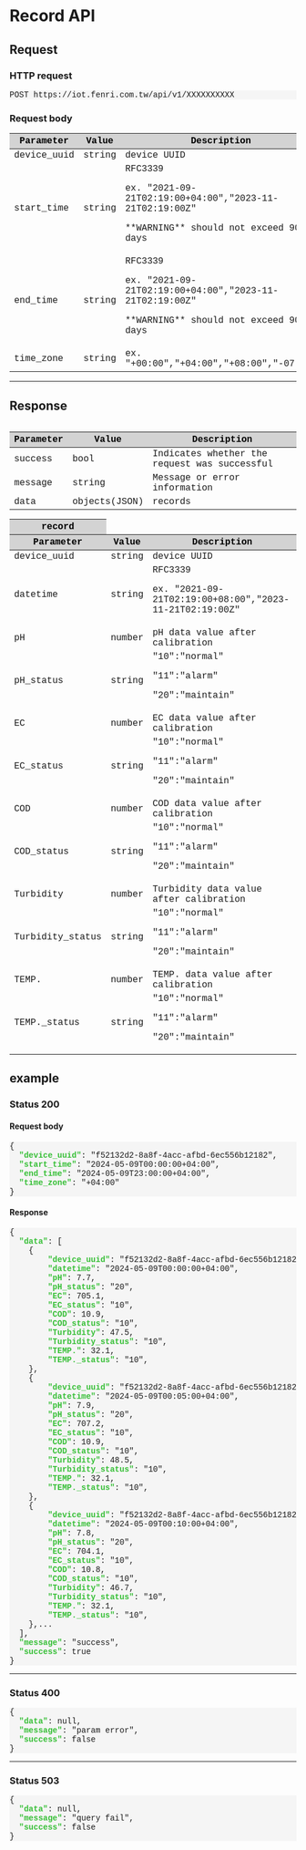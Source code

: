 <style>
table {
  font-family: 'Courier New', 'Microsoft JhengHei', Arial, sans-serif;
  width: 100%;
}
table > thead {
  color: black;
  background-color: #D3D3D3;
}
pre {
  font-family: 'Courier New', 'Microsoft JhengHei', Arial, sans-serif;
  background-color: WhiteSmoke;
}
pre > font {
  color: #36BF36;
  font-weight: 700;
}
pre > var {
  color: #FF4D40;
  font-weight: 700;
}
.query {
  color: black;
  background-color: #ECECEC;
}
</style>

# Record API

## Request
### HTTP request
<pre>POST https://iot.fenri.com.tw/api/v1/XXXXXXXXXX</pre>


### Request body
<table>
    <thead>
        <tr>
            <th>Parameter</th>
            <th>Value</th>
            <th>Description</th>
        </tr>
    </thead>
      <tbody>
    <tr>
      <td>device_uuid</td>
      <td>string</td>
      <td>device UUID</td>
    </tr>
    <tr>
      <td>start_time</td>
      <td>string</td>
      <td>RFC3339<p>
      ex. "2021-09-21T02:19:00+04:00","2023-11-21T02:19:00Z"<p>
      **WARNING** should not exceed 90 days
      </td>
    </tr>
    <tr>
      <td>end_time</td>
      <td>string</td>
      <td>RFC3339<p>
      ex. "2021-09-21T02:19:00+04:00","2023-11-21T02:19:00Z"<p>
      **WARNING** should not exceed 90 days
      </td>
    </tr>
    <tr>
      <td>time_zone</td>
      <td>string</td>
      <td>ex. "+00:00","+04:00","+08:00","-07:00"</td>
    </tr>
  </tobdy>
<table>

---
## Response
<table>
  <thead>
    <tr>
      <th>Parameter</th>
      <th>Value</th>
      <th>Description</th>
    </tr> 
  </thead>
  <tbody>
    <tr>
      <td>success</td>
      <td>bool</td>
      <td>Indicates whether the request was successful</td>
    </tr>
    <tr>
      <td>message</td>
      <td>string</td>
      <td>Message or error information</td>
    </tr>
    <tr>
      <td>data</td>
      <td>objects(JSON)</td>
      <td>records</td>
    </tr>
  </tobdy>
</table>

<table>
  <thead>
    <tr>
      <th>record</th>
    </tr>
    <tr>
      <th>Parameter</th>
      <th>Value</th>
      <th>Description</th>
    </tr> 
  </thead>
  <tbody>
    <tr>
      <td>device_uuid</td>
      <td>string</td>
      <td>device UUID</td>
    </tr>
    <tr>
      <td>datetime</td>
      <td>string</td>
      <td>RFC3339<p>
      ex. "2021-09-21T02:19:00+08:00","2023-11-21T02:19:00Z"<p>
      </td>
    </tr>
    <tr>
      <td>pH</td>
      <td>number</td>
      <td>pH data value after calibration</td>
    </tr>
    <tr>
      <td>pH_status</td>
      <td>string</td>
      <td>"10":"normal"<p>
      "11":"alarm"<p>
      "20":"maintain"<p>
      </td>
    </tr>
    <tr>
      <td>EC</td>
      <td>number</td>
      <td>EC data value after calibration</td>
    </tr>
    <tr>
      <td>EC_status</td>
      <td>string</td>
      <td>"10":"normal"<p>
      "11":"alarm"<p>
      "20":"maintain"<p>
      </td>
    </tr>
    <tr>
      <td>COD</td>
      <td>number</td>
      <td>COD data value after calibration</td>
    </tr>
    <tr>
      <td>COD_status</td>
      <td>string</td>
      <td>"10":"normal"<p>
      "11":"alarm"<p>
      "20":"maintain"<p>
      </td>
    </tr>
    <tr>
      <td>Turbidity</td>
      <td>number</td>
      <td>Turbidity data value after calibration</td>
    </tr>
    <tr>
      <td>Turbidity_status</td>
      <td>string</td>
      <td>"10":"normal"<p>
      "11":"alarm"<p>
      "20":"maintain"<p>
      </td>
    </tr>
    <tr>
      <td>TEMP.</td>
      <td>number</td>
      <td>TEMP. data value after calibration</td>
    </tr>
    <tr>
      <td>TEMP._status</td>
      <td>string</td>
      <td>"10":"normal"<p>
      "11":"alarm"<p>
      "20":"maintain"<p>
      </td>
    </tr>
  </tobdy>
</table>

## example
### Status 200
#### Request body
<pre>
{
  <font>"device_uuid"</font>: "f52132d2-8a8f-4acc-afbd-6ec556b12182",
  <font>"start_time"</font>: "2024-05-09T00:00:00+04:00",
  <font>"end_time"</font>: "2024-05-09T23:00:00+04:00",
  <font>"time_zone"</font>: "+04:00"
}
</pre>

#### Response
<pre>
{
  <font>"data"</font>: [
    {
        <font>"device_uuid"</font>: "f52132d2-8a8f-4acc-afbd-6ec556b12182",
        <font>"datetime"</font>: "2024-05-09T00:00:00+04:00",
        <font>"pH"</font>: 7.7,
        <font>"pH_status"</font>: "20",
        <font>"EC"</font>: 705.1,
        <font>"EC_status"</font>: "10",
        <font>"COD"</font>: 10.9,
        <font>"COD_status"</font>: "10",
        <font>"Turbidity"</font>: 47.5,
        <font>"Turbidity_status"</font>: "10",
        <font>"TEMP."</font>: 32.1,
        <font>"TEMP._status"</font>: "10",
    },
    {
        <font>"device_uuid"</font>: "f52132d2-8a8f-4acc-afbd-6ec556b12182",
        <font>"datetime"</font>: "2024-05-09T00:05:00+04:00",
        <font>"pH"</font>: 7.9,
        <font>"pH_status"</font>: "20",
        <font>"EC"</font>: 707.2,
        <font>"EC_status"</font>: "10",
        <font>"COD"</font>: 10.9,
        <font>"COD_status"</font>: "10",
        <font>"Turbidity"</font>: 48.5,
        <font>"Turbidity_status"</font>: "10",
        <font>"TEMP."</font>: 32.1,
        <font>"TEMP._status"</font>: "10",
    },
    {
        <font>"device_uuid"</font>: "f52132d2-8a8f-4acc-afbd-6ec556b12182",
        <font>"datetime"</font>: "2024-05-09T00:10:00+04:00",
        <font>"pH"</font>: 7.8,
        <font>"pH_status"</font>: "20",
        <font>"EC"</font>: 704.1,
        <font>"EC_status"</font>: "10",
        <font>"COD"</font>: 10.8,
        <font>"COD_status"</font>: "10",
        <font>"Turbidity"</font>: 46.7,
        <font>"Turbidity_status"</font>: "10",
        <font>"TEMP."</font>: 32.1,
        <font>"TEMP._status"</font>: "10",
    },...
  ],
  <font>"message"</font>: "success",
  <font>"success"</font>: true
}
</pre>

----

### Status 400
<pre>
{
  <font>"data"</font>: null,
  <font>"message"</font>: "param error",
  <font>"success"</font>: false
}
</pre>

----

### Status 503
<pre>
{
  <font>"data"</font>: null,
  <font>"message"</font>: "query fail",
  <font>"success"</font>: false
}
</pre>